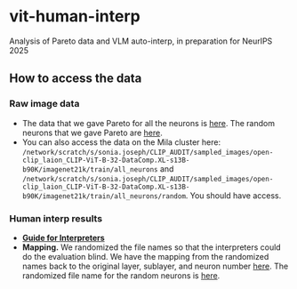 # vit-human-interp
Analysis of Pareto data and VLM auto-interp, in preparation for NeurIPS 2025


## How to access the data


### Raw image data
* The data that we gave Pareto for all the neurons is [here](https://drive.google.com/drive/u/0/folders/1THejTazygC8LhwGVshnB1CGid08kWpal). The random neurons that we gave Pareto are [here](https://drive.google.com/drive/u/0/folders/1hcainPL_2BmrP85cJ4RseTXrkNsfxb8Y).
* You can also access the data on the Mila cluster here: `/network/scratch/s/sonia.joseph/CLIP_AUDIT/sampled_images/open-clip_laion_CLIP-ViT-B-32-DataComp.XL-s13B-b90K/imagenet21k/train/all_neurons` and `/network/scratch/s/sonia.joseph/CLIP_AUDIT/sampled_images/open-clip_laion_CLIP-ViT-B-32-DataComp.XL-s13B-b90K/imagenet21k/train/all_neurons/random`. You should have access.


### Human interp results
* **[Guide for Interpreters](https://docs.google.com/document/d/1w0rTnYypb3Nwi2VYwlHolECufMh68SaBbUZ_nHUfIow/edit?usp=drive_web&ouid=117036631744604853491)**
* **Mapping.** We randomized the file names so that the interpreters could do the evaluation blind. We have the mapping from the randomized names back to the original layer, sublayer, and neuron number [here](https://drive.google.com/file/d/1a1XvZACGqQtoc8gyEK3LNQFinDlDrqYP/view?usp=drive_link). The randomized file name for the random neurons is [here](https://drive.google.com/file/d/1b0N8ThQuqypMl_E1Sgchnf4EVPaksnsJ/view?usp=drive_link).
   
